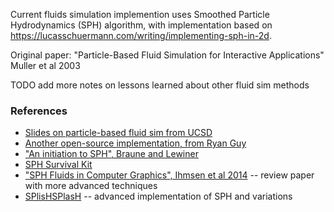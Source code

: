 Current fluids simulation implemention uses Smoothed Particle Hydrodynamics (SPH) algorithm, with implementation based on https://lucasschuermann.com/writing/implementing-sph-in-2d.

Original paper: "Particle-Based Fluid Simulation for Interactive Applications" Muller et al 2003

TODO add more notes on lessons learned about other fluid sim methods

### References

* [Slides on particle-based fluid sim from UCSD](https://cseweb.ucsd.edu/classes/sp19/cse291-d/Files/CSE291_09_ParticleBasedFluids.pdf)
* [Another open-source implementation, from Ryan Guy](http://rlguy.com/sphfluidsim/index.html)
* ["An initiation to SPH", Braune and Lewiner](http://thomas.lewiner.org/pdfs/lucas_wuw.pdf)
* [SPH Survival Kit](http://thomas.lewiner.org/pdfs/lucas_wuw.pdf)
* ["SPH Fluids in Computer Graphics", Ihmsen et al 2014](https://cg.informatik.uni-freiburg.de/publications/2014_EG_SPH_STAR.pdf) -- review paper with more advanced techniques
* [SPlisHSPlasH](https://github.com/InteractiveComputerGraphics/SPlisHSPlasH) -- advanced implementation of SPH and variations